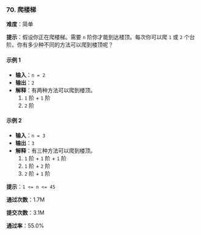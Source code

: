 ### 70. 爬楼梯
**难度**：简单

**提示**：假设你正在爬楼梯。需要 `n` 阶你才能到达楼顶。每次你可以爬 `1` 或 `2` 个台阶。你有多少种不同的方法可以爬到楼顶呢？

#### 示例 1
- **输入**：`n = 2`
- **输出**：`2`
- **解释**：有两种方法可以爬到楼顶。
    1. `1` 阶 + `1` 阶
    2. `2` 阶

#### 示例 2
- **输入**：`n = 3`
- **输出**：`3`
- **解释**：有三种方法可以爬到楼顶。
    1. `1` 阶 + `1` 阶 + `1` 阶
    2. `1` 阶 + `2` 阶
    3. `2` 阶 + `1` 阶

**提示**：`1 <= n <= 45`

**通过次数**：1.7M

**提交次数**：3.1M

**通过率**：55.0%